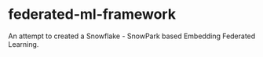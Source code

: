 # federated-ml-framework
An attempt to created a Snowflake - SnowPark based Embedding Federated Learning.
